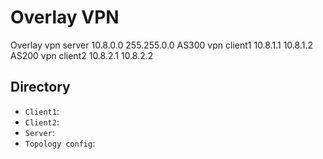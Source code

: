 # Overlay VPN

Overlay vpn server 10.8.0.0 255.255.0.0
AS300 vpn client1 10.8.1.1 10.8.1.2
AS200 vpn client2 10.8.2.1 10.8.2.2

## Directory
- `Client1`:
- `Client2`:
- `Server`:
- `Topology config`:


